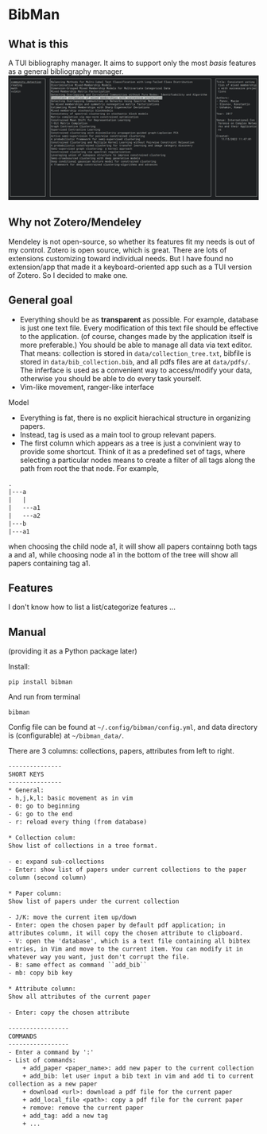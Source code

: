 # BibMan


## What is this

A TUI bibliography manager.
It aims to support only the most *basis* features as a general bibliography manager.
![demo](https://github.com/ductri/BibMan/blob/main/src/bibman/screenshot/demo1.png)

## Why not Zotero/Mendeley

Mendeley is not open-source, so whether its features fit my needs is out of my control.
Zotero is open source, which is great. There are lots of extensions customizing toward individual needs. But I have found no extension/app that made it a keyboard-oriented app such as a TUI version of Zotero. So I decided to make one.


## General goal

- Everything should be as **transparent** as possible. For example, database is just one text file. Every modification of this text file should be effective to the application. (of course, changes made by the application itself is more preferable.)
You should be able to manage all data via text editor. That means: collection is stored in `data/collection_tree.txt`, bibfile is stored in `data/bib_collection.bib`, and all pdfs files are at `data/pdfs/`. The inferface is used as a convenient way to access/modify your data, otherwise you should be able to do every task yourself.
- Vim-like movement, ranger-like interface

Model
- Everything is fat, there is no explicit hierachical structure in organizing papers.
- Instead, tag is used as a main tool to group relevant papers. 
- The first column which appears as a tree is just a convinient way to provide some shortcut. Think of it as a predefined set of tags, where selecting a particular nodes means to create a filter of all tags along the path from root the that node.
For example,
```
.
|---a
|   |
|   ---a1
|   ---a2
|---b
|---a1

```
when choosing the child node a1, it will show all papers containng both tags a and a1, while choosing node a1 in the bottom of the tree will show all papers containing tag a1.

## Features

I don't know how to list a list/categorize features ... 


## Manual

(providing it as a Python package later)

Install:
```
pip install bibman
```
And run from terminal
```
bibman
```
Config file can be found at `~/.config/bibman/config.yml`, and data directory is (configurable) at `~/bibman_data/`.

There are 3 columns: collections, papers, attributes from left to right. 

```
---------------
SHORT KEYS
---------------
* General:
- h,j,k,l: basic movement as in vim
- 0: go to beginning
- G: go to the end
- r: reload every thing (from database)

* Collection colum:
Show list of collections in a tree format.

- e: expand sub-collections
- Enter: show list of papers under current collections to the paper column (second column)

* Paper column:
Show list of papers under the current collection

- J/K: move the current item up/down
- Enter: open the chosen paper by default pdf application; in attributes column, it will copy the chosen attribute to clipboard.
- V: open the 'database', which is a text file containing all bibtex entries, in Vim and move to the current item. You can modify it in whatever way you want, just don't corrupt the file.
- B: same effect as command ``add_bib``
- mb: copy bib key

* Attribute column:
Show all attributes of the current paper

- Enter: copy the chosen attribute

-----------------
COMMANDS
-----------------
- Enter a command by ':'
- List of commands:
    + add_paper <paper_name>: add new paper to the current collection
    + add_bib: let user input a bib text in vim and add ti to current collection as a new paper
    + download <url>: download a pdf file for the current paper
    + add_local_file <path>: copy a pdf file for the current paper
    + remove: remove the current paper
    + add_tag: add a new tag 
    + ...
```


